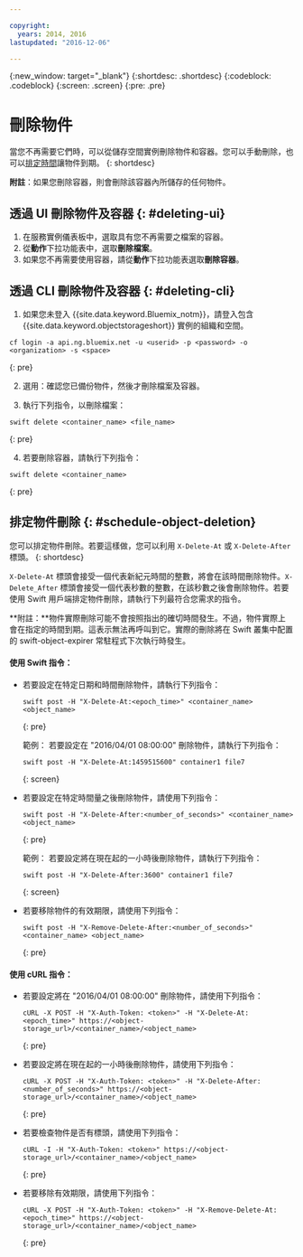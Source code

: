 ```yaml
---

copyright:
  years: 2014, 2016
lastupdated: "2016-12-06"

---
```

{:new_window: target="_blank"}
{:shortdesc: .shortdesc}
{:codeblock: .codeblock}
{:screen: .screen}
{:pre: .pre}


# 刪除物件

當您不再需要它們時，可以從儲存空間實例刪除物件和容器。您可以手動刪除，也可以[排定時間](/docs/services/ObjectStorage/os_deletion.html#schedule-object-deletion)讓物件到期。
{: shortdesc}

**附註**：如果您刪除容器，則會刪除該容器內所儲存的任何物件。


## 透過 UI 刪除物件及容器 {: #deleting-ui}

1. 在服務實例儀表板中，選取具有您不再需要之檔案的容器。
2. 從**動作**下拉功能表中，選取**刪除檔案**。
3. 如果您不再需要使用容器，請從**動作**下拉功能表選取**刪除容器**。



## 透過 CLI 刪除物件及容器 {: #deleting-cli}

1.  如果您未登入 {{site.data.keyword.Bluemix_notm}}，請登入包含 {{site.data.keyword.objectstorageshort}} 實例的組織和空間。
  ```
  cf login -a api.ng.bluemix.net -u <userid> -p <password> -o <organization> -s <space>
  ```
  {: pre}

2. 選用：確認您已備份物件，然後才刪除檔案及容器。

3. 執行下列指令，以刪除檔案：
  ```
  swift delete <container_name> <file_name>
  ```
  {: pre}

4. 若要刪除容器，請執行下列指令：
  ```
  swift delete <container_name>
  ```
  {: pre}



## 排定物件刪除 {: #schedule-object-deletion}


您可以排定物件刪除。若要這樣做，您可以利用 `X-Delete-At` 或 `X-Delete-After` 標頭。
{: shortdesc}

`X-Delete-At` 標頭會接受一個代表新紀元時間的整數，將會在該時間刪除物件。`X-Delete_After` 標頭會接受一個代表秒數的整數，在該秒數之後會刪除物件。若要使用 Swift 用戶端排定物件刪除，請執行下列最符合您需求的指令。

**附註：**物件實際刪除可能不會按照指出的確切時間發生。不過，物件實際上會在指定的時間到期。這表示無法再呼叫到它。實際的刪除將在 Swift 叢集中配置的 swift-object-expirer 常駐程式下次執行時發生。

#### 使用 Swift 指令：

* 若要設定在特定日期和時間刪除物件，請執行下列指令：

    ```
    swift post -H "X-Delete-At:<epoch_time>" <container_name> <object_name>
    ```
    {: pre}

    範例：
    若要設定在 "2016/04/01 08:00:00" 刪除物件，請執行下列指令：

    ```
    swift post -H "X-Delete-At:1459515600" container1 file7
    ```
    {: screen}

* 若要設定在特定時間量之後刪除物件，請使用下列指令：

    ```
    swift post -H "X-Delete-After:<number_of_seconds>" <container_name> <object_name>
    ```
    {: pre}

    範例：
    若要設定將在現在起的一小時後刪除物件，請執行下列指令：

    ```
    swift post -H "X-Delete-After:3600" container1 file7
    ```
    {: screen}

* 若要移除物件的有效期限，請使用下列指令：

    ```
    swift post -H "X-Remove-Delete-After:<number_of_seconds>" <container_name> <object_name>
    ```
    {: pre}



#### 使用 cURL 指令：

* 若要設定將在 "2016/04/01 08:00:00" 刪除物件，請使用下列指令：

    ```
    cURL -X POST -H "X-Auth-Token: <token>" -H "X-Delete-At:<epoch_time>" https://<object-storage_url>/<container_name>/<object_name>
    ```
    {: pre}

* 若要設定將在現在起的一小時後刪除物件，請使用下列指令：

    ```
    cURL -X POST -H "X-Auth-Token: <token>" -H "X-Delete-After:<number_of_seconds>" https://<object-storage_url>/<container_name>/<object_name>
    ```
    {: pre}

* 若要檢查物件是否有標頭，請使用下列指令：

    ```
    cURL -I -H "X-Auth-Token: <token>" https://<object-storage_url>/<container_name>/<object_name>
    ```
    {: pre}

* 若要移除有效期限，請使用下列指令：

    ```
    cURL -X POST -H "X-Auth-Token: <token>" -H "X-Remove-Delete-At:<epoch_time>" https://<object-storage_url>/<container_name>/<object_name>
    ```
    {: pre}
